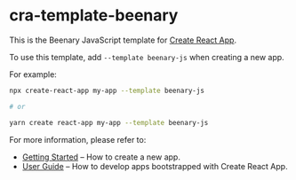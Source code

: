 # cra-template-beenary

This is the Beenary JavaScript template for [Create React App](https://github.com/facebook/create-react-app).

To use this template, add `--template beenary-js` when creating a new app.

For example:

```sh
npx create-react-app my-app --template beenary-js

# or

yarn create react-app my-app --template beenary-js
```

For more information, please refer to:

- [Getting Started](https://create-react-app.dev/docs/getting-started) – How to create a new app.
- [User Guide](https://create-react-app.dev) – How to develop apps bootstrapped with Create React App.
